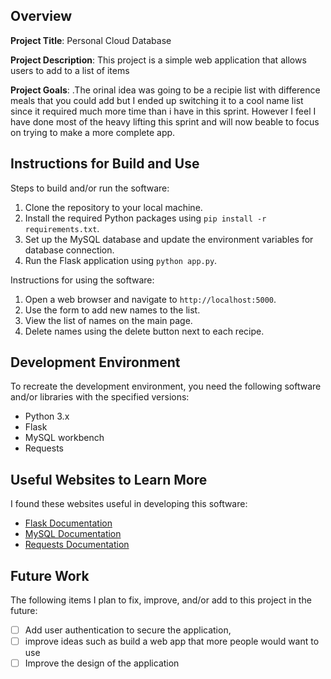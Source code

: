 ## Overview

**Project Title**: Personal Cloud Database

**Project Description**: This project is a simple web application that allows users to add to a list of items

**Project Goals**: .The orinal idea was going to be a recipie list with difference meals that you could add but I ended up switching it to a cool name list since it required much more time than i have in this sprint. However I feel I have done most of the heavy lifting this sprint and will now beable to focus on trying to make a more complete app.

## Instructions for Build and Use

Steps to build and/or run the software:

1. Clone the repository to your local machine.
2. Install the required Python packages using `pip install -r requirements.txt`.
3. Set up the MySQL database and update the environment variables for database connection.
4. Run the Flask application using `python app.py`.

Instructions for using the software:

1. Open a web browser and navigate to `http://localhost:5000`.
2. Use the form to add new names to the list.
3. View the list of names on the main page.
4. Delete names using the delete button next to each recipe.

## Development Environment 

To recreate the development environment, you need the following software and/or libraries with the specified versions:

* Python 3.x
* Flask
* MySQL workbench
* Requests

## Useful Websites to Learn More

I found these websites useful in developing this software:

* [Flask Documentation](https://flask.palletsprojects.com/)
* [MySQL Documentation](https://dev.mysql.com/doc/)
* [Requests Documentation](https://docs.python-requests.org/)

## Future Work

The following items I plan to fix, improve, and/or add to this project in the future:

* [ ] Add user authentication to secure the application, 
* [ ] improve ideas such as build a web app that more people would want to use
* [ ] Improve the design of the application 